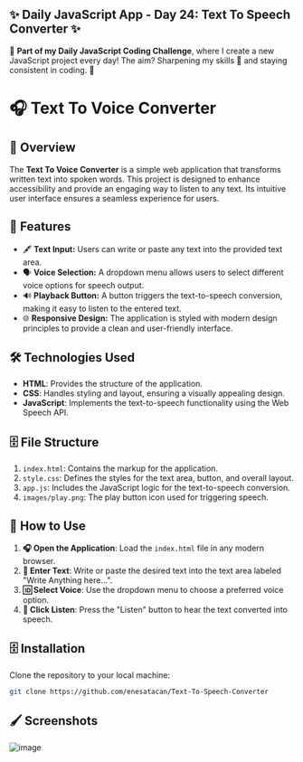 ## ✨ Daily JavaScript App - Day 24: Text To Speech Converter ✨

🔧 **Part of my Daily JavaScript Coding Challenge**, where I create a new JavaScript project every day! The aim? Sharpening my skills 🧠 and staying consistent in coding. 🚀

# 🎧 Text To Voice Converter

## 🔄 Overview
The **Text To Voice Converter** is a simple web application that transforms written text into spoken words. This project is designed to enhance accessibility and provide an engaging way to listen to any text. Its intuitive user interface ensures a seamless experience for users.

## 🔺 Features
- 🖋️ **Text Input:** Users can write or paste any text into the provided text area.
- 🗣️ **Voice Selection:** A dropdown menu allows users to select different voice options for speech output.
- 🔊 **Playback Button:** A button triggers the text-to-speech conversion, making it easy to listen to the entered text.
- 🌐 **Responsive Design:** The application is styled with modern design principles to provide a clean and user-friendly interface.

## 🛠️ Technologies Used
- **HTML**: Provides the structure of the application.
- **CSS**: Handles styling and layout, ensuring a visually appealing design.
- **JavaScript**: Implements the text-to-speech functionality using the Web Speech API.

## 🗄️ File Structure
1. `index.html`: Contains the markup for the application.
2. `style.css`: Defines the styles for the text area, button, and overall layout.
3. `app.js`: Includes the JavaScript logic for the text-to-speech conversion.
4. `images/play.png`: The play button icon used for triggering speech.

## 📃 How to Use
1. **🎧 Open the Application**: Load the `index.html` file in any modern browser.
2. **🔐 Enter Text**: Write or paste the desired text into the text area labeled "Write Anything here...".
3. **🆔 Select Voice**: Use the dropdown menu to choose a preferred voice option.
4. **🎤 Click Listen**: Press the "Listen" button to hear the text converted into speech.

## 🗄️ Installation
 Clone the repository to your local machine:
   ```bash
 git clone https://github.com/enesatacan/Text-To-Speech-Converter
   ```


## 🖌️ Screenshots

![image](https://github.com/user-attachments/assets/cfdcfc57-3def-459e-97db-3bfdc4012cba)
